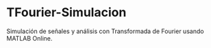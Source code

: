 # TFourier-Simulacion
Simulación de señales y análisis con Transformada de Fourier usando MATLAB Online.
